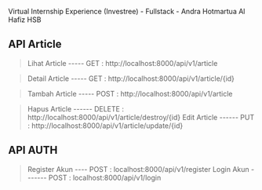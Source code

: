 Virtual Internship Experience (Investree) - Fullstack - Andra Hotmartua Al Hafiz HSB

## API Article

> Lihat Article ----- GET : http://localhost:8000/api/v1/article

> Detail Article ----- GET : http://localhost:8000/api/v1/article/{id}

> Tambah Article ----- POST : http://localhost:8000/api/v1/article

> Hapus Article ------ DELETE : http://localhost:8000/api/v1/article/destroy/{id}
> Edit Article ------ PUT : http://localhost:8000/api/v1/article/update/{id}

## API AUTH

> Register Akun ---- POST : localhost:8000/api/v1/register
> Login Akun ------- POST : localhost:8000/api/v1/login
